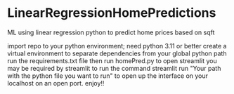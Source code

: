 # LinearRegressionHomePredictions
ML using linear regression python to predict home prices based on sqft

import repo to your python environment; need python 3.11 or better
create a virtual environment to separate dependencies from your global python path
run the requirements.txt file
then run homePred.py to open streamlit 
you may be required by streamlit to run the command streamlit run "Your path with the python file you want to run" to
open up the interface on your localhost on an open port.
enjoy!!
